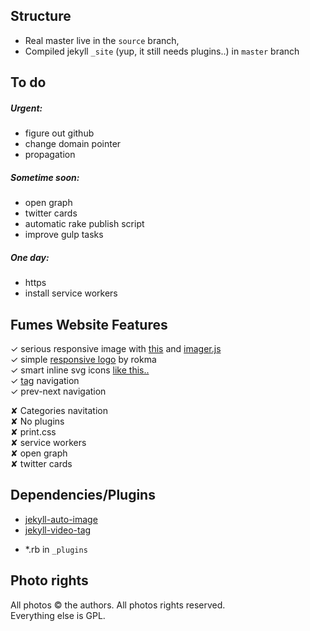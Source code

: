## Structure
- Real master live in the ` source ` branch, 
- Compiled jekyll ` _site ` (yup, it still needs plugins..) in ` master ` branch


## To do

##### Urgent:
- figure out github 
- change domain pointer 
- propagation

##### Sometime soon:
- open graph
- twitter cards
- automatic rake publish script
- improve gulp tasks

##### One day:
- https
- install service workers


## Fumes Website Features  
✓ serious responsive image with [this](https://github.com/wildlyinaccurate/jekyll-responsive-image) and [imager.js](https://github.com/BBC-News/Imager.js/)  
✓ simple [responsive logo](http://codepen.io/rokma/full/pJBXbg/) by rokma  
✓ smart inline svg icons [like this..](https://github.com/eduardoboucas/eduardoboucas.github.io/tree/master/_includes/svg)  
✓ [tag](http://geoexamples.com/other/2015/06/04/Jekyll-tags-plugin-gh-pages.html) navigation  
✓ prev-next navigation  


✘ Categories navitation  
✘ No plugins  
✘ print.css  
✘ service workers  
✘ open graph  
✘ twitter cards

## Dependencies/Plugins
- [jekyll-auto-image](https://github.com/merlos/jekyll-auto-image)
- [jekyll-video-tag](https://github.com/danbee/jekyll-video-tag )  
+ *.rb in ` _plugins ` 

## Photo rights
All photos © the authors. All photos rights reserved.  
Everything else is GPL.


